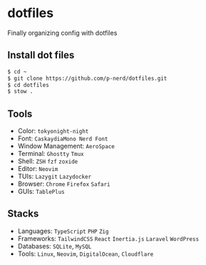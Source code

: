 # dotfiles

Finally organizing config with dotfiles

## Install dot files

```sh
$ cd ~
$ git clone https://github.com/p-nerd/dotfiles.git
$ cd dotfiles
$ stow .

```

## Tools

-   Color: `tokyonight-night`
-   Font: `CaskaydiaMono Nerd Font`
-   Window Management: `AeroSpace`
-   Terminal: `Ghostty` `Tmux`
-   Shell: `ZSH` `fzf` `zoxide`
-   Editor: `Neovim`
-   TUIs: `Lazygit` `Lazydocker`
-   Browser: `Chrome` `Firefox` `Safari`
-   GUIs: `TablePlus`

## Stacks

-   Languages: `TypeScript` `PHP` `Zig`
-   Frameworks: `TailwindCSS` `React` `Inertia.js` `Laravel` `WordPress`
-   Databases: `SQLite`, `MySQL`
-   Tools: `Linux`, `Neovim`, `DigitalOcean`, `Cloudflare`
